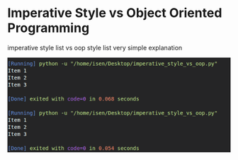 # Imperative Style vs Object Oriented Programming
imperative style list vs oop style list very simple explanation 


<p align="center">
  <img src="Screenshot-20200130152600-601x255.png" width="600" />
</p>
